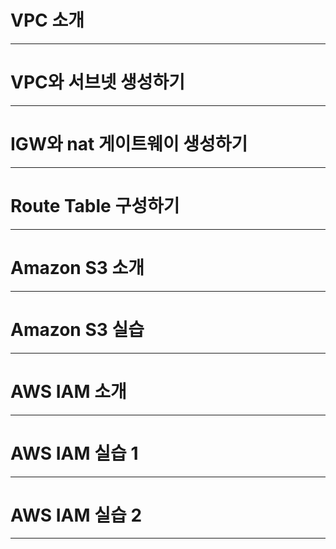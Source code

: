 # VPC 소개

---

# VPC와 서브넷 생성하기

---

# IGW와 nat 게이트웨이 생성하기

---

# Route Table 구성하기

---

# Amazon S3 소개

---

# Amazon S3 실습

---

# AWS IAM 소개

---

# AWS IAM 실습 1

---

# AWS IAM 실습 2

---
